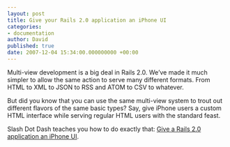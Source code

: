 ```yaml
---
layout: post
title: Give your Rails 2.0 application an iPhone UI
categories:
- documentation
author: David
published: true
date: 2007-12-04 15:34:00.000000000 +00:00
---
```

<p>Multi-view development is a big deal in Rails 2.0. We&#8217;ve made it much simpler to allow the same action to serve many different formats. From <span class="caps">HTML</span> to <span class="caps">XML</span> to <span class="caps">JSON</span> to <span class="caps">RSS</span> and <span class="caps">ATOM</span> to <span class="caps">CSV</span> to whatever.</p>
<p>But did you know that you can use the same multi-view system to trout out different flavors of the same basic types? Say, give iPhone users a custom <span class="caps">HTML</span> interface while serving regular <span class="caps">HTML</span> users with the standard feast.</p>
<p>Slash Dot Dash teaches you how to do exactly that: <a href="http://www.slashdotdash.net/articles/2007/12/04/iphone-on-rails-creating-an-iphone-optimised-version-of-your-rails-site-using-iui-and-rails-2">Give a Rails 2.0 application an iPhone UI</a>.</p>